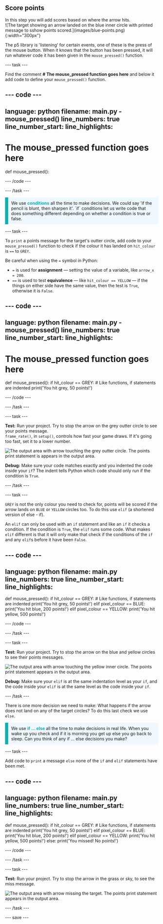## Score points

<div style="display: flex; flex-wrap: wrap">
<div style="flex-basis: 200px; flex-grow: 1; margin-right: 15px;">
In this step you will add scores based on where the arrow hits.
</div>
<div>
![The target showing an arrow landed on the blue inner circle with printed message to sshow points scored.](images/blue-points.png){:width="300px"}
</div>
</div>


The p5 library is 'listening' for certain events, one of these is the press of the mouse button. When it knows that the button has been pressed, it will run whatever code it has been given in the `mouse_pressed()` function.

--- task ---

Find the comment **# The mouse_pressed function goes here** and below it add code to define your `mouse_pressed()` function. 

--- code ---
---
language: python
filename: main.py - mouse_pressed()
line_numbers: true
line_number_start: 
line_highlights: 
---

# The mouse_pressed function goes here
def mouse_pressed():

--- /code ---

--- /task ---

<p style="border-left: solid; border-width:10px; border-color: #0faeb0; background-color: aliceblue; padding: 10px;">
We use <span style="color: #0faeb0; font-weight: bold;"> conditions</span> all the time to make decisions. We could say 'if the pencil is blunt, then sharpen it'. `if` conditions let us write code that does something different depending on whether a condition is true or false.
</p>

--- task ---

To `print` a points message for the target's outter circle, add code to your `mouse_pressed()` function to check if the colour it has landed on `hit_colour` is `==` to `GREY`. 

Be careful when using the `=` symbol in Python: 
 + `=` is used for **assignment** — setting the value of a variable, like `arrow_x = 200`. 
 + `==` is used to test **equivalence** — like `hit_colour == YELLOW` — if the things on either side have the same value, then the test is `True`, otherwise it is `False`.


--- code ---
---
language: python
filename: main.py - mouse_pressed()
line_numbers: true
line_number_start: 
line_highlights: 
---

# The mouse_pressed function goes here
def mouse_pressed():
  if hit_colour == GREY:
    # Like functions, if statements are indented
    print('You hit grey, 50 points!')


--- /code ---

--- /task ---

--- task ---

**Test:** Run your project. Try to stop the arrow on the grey outter circle to see your points message. 
<br>
`frame_rate()`, in `setup()`, controls how fast your game draws. If it's going too fast, set it to a lower number. 

![The output area with arrow touching the grey outter circle. The points print statement is appears in the output area.](images/grey-points.png)

**Debug:** Make sure your code matches exactly and you indented the code inside your `if`? The indent tells Python which code should only run if the condition is `True`.

--- /task ---

--- task ---

`GREY` is not the only colour you need to check for, points will be scored if the arrow lands on `BLUE` or `YELLOW` circles too. To do this use `elif` (a shortened version of else - if). 

An `elif` can only be used with an `if` statement and like an `if` it checks a condition. If the condition is `True`, the `elif` runs some code. What makes `elif` different is that it will only make that check if the conditions of the `if` and any `elif`s before it have been `False`.

--- code ---
---
language: python
filename: main.py
line_numbers: true
line_number_start: 
line_highlights: 
---
def mouse_pressed():
  if hit_colour == GREY:
    # Like functions, if statements are indented
    print('You hit grey, 50 points!')
  elif pixel_colour == BLUE:
    print('You hit blue, 200 points!')
  elif pixel_colour == YELLOW:
    print('You hit yellow, 500 points!')


--- /code ---

--- /task ---

--- task ---

**Test:** Run your project. Try to stop the arrow on the blue and yellow circles to see their points messages.

![The output area with arrow touching the yellow inner circle. The points print statement appears in the output area.](images/yellow-points.png)

**Debug:** Make sure your `elif` is at the same indentation level as your `if`, and the code inside your `elif` is at the same level as the code inside your `if`.

--- /task ---

There is one more decision we need to make: What happens if the arrow does not land on any of the target circles? To do this last check we use `else`.

<p style="border-left: solid; border-width:10px; border-color: #0faeb0; background-color: aliceblue; padding: 10px;">
We use <span style="color: #0faeb0; font-weight: bold;"> if … else </span> all the time to make decisions in real life. When you wake up you check and if it is morning you get up else you go back to sleep. Can you think of any if ... else decisions you make? 
</p>

--- task ---

Add code to `print` a message `else` none of the `if` and `elif` statements have been met.

--- code ---
---
language: python
filename: main.py
line_numbers: true
line_number_start: 
line_highlights: 
---

def mouse_pressed():
  if hit_colour == GREY:
    # Like functions, if statements are indented
    print('You hit grey, 50 points!')
  elif pixel_colour == BLUE:
    print('You hit blue, 200 points!')
  elif pixel_colour == YELLOW:
    print('You hit yellow, 500 points!')
  else:
    print('You missed! No points!')

--- /code ---

--- /task ---

--- task ---

**Test:** Run your project. Try to stop the arrow in the grass or sky, to see the miss message.

![The output area with arrow missing the target. The points print statement appears in the output area.](images/missed-points.png)

--- /task ---

--- save ---